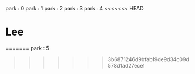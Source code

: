 park : 0
park : 1
park : 2
park : 3
park : 4
<<<<<<< HEAD
# Lee
=======
park : 5
>>>>>>> 3b6871246d9bfab19de9d34c09d578d1ad27ece1
